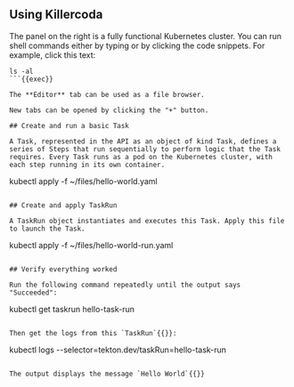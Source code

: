 ## Using Killercoda
The panel on the right is a fully functional Kubernetes cluster. You can run shell commands either by typing or by clicking the code snippets. For example, click this text:

```
ls -al
```{{exec}}

The **Editor** tab can be used as a file browser.

New tabs can be opened by clicking the "+" button.

## Create and run a basic Task

A Task, represented in the API as an object of kind Task, defines a series of Steps that run sequentially to perform logic that the Task requires. Every Task runs as a pod on the Kubernetes cluster, with each step running in its own container.

```
kubectl apply -f ~/files/hello-world.yaml
```{{exec}}

## Create and apply TaskRun

A TaskRun object instantiates and executes this Task. Apply this file to launch the Task.
```
kubectl apply -f ~/files/hello-world-run.yaml
```{{exec}}

## Verify everything worked

Run the following command repeatedly until the output says "Succeeded":

```
kubectl get taskrun hello-task-run
```{{exec}}

Then get the logs from this `TaskRun`{{}}:

```
kubectl logs --selector=tekton.dev/taskRun=hello-task-run
```{{exec}}

The output displays the message `Hello World`{{}}